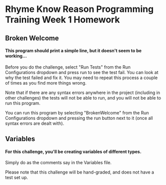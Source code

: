 # Rhyme Know Reason Programming Training Week 1 Homework

## Broken Welcome
#### This program should print a simple line, but it doesn't seem to be working...
Before you do the challenge, select "Run Tests" from the Run Configurations dropdown and press run to see the test fail. 
You can look at why the test failed and fix it. You may need to repeat this process a couple of times as you find more things wrong.

Note that if there are any syntax errors anywhere in the project (including in other challenges) the tests will not be able to run, and you will not be able to run this program.

You can run this program by selecting "BrokenWelcome" from the Run Configurations dropdown and pressing the run button next to it (once all syntax errors are dealt with).

## Variables
#### For this challenge, you'll be creating variables of different types. 
Simply do as the comments say in the Variables file.

Please note that this challenge will be hand-graded, and does not have a test set up.  